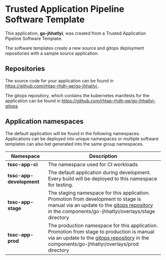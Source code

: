 # Trusted Application Pipeline Software Template

This application, **go-jhhatlyi**, was created from a Trusted Application Pipeline Software Template.

The software templates create a new source and gitops deployment repositories with a sample source application. 

## Repositories

The source code for your application can be found in [https://github.com/rhtap-rhdh-qe/go-jhhatlyi ](https://github.com/rhtap-rhdh-qe/go-jhhatlyi ).
 
The gitops repository, which contains the kubernetes manifests for the application can be found in 
[https://github.com/rhtap-rhdh-qe/go-jhhatlyi-gitops ](https://github.com/rhtap-rhdh-qe/go-jhhatlyi-gitops ) 

## Application namespaces 

The default application will be found in the following namespaces. Applications can be deployed into unique namespaces or multiple software templates can also bet generated into the same group namespaces.  

|  Namespace   |  Description   |  
| -------- | -------- |
| **tssc-app-ci** | The namespace used for CI workloads |
| **tssc-app-development** | The default application during development. Every build will be deployed to this namespace for testing. |
| **tssc-app-stage** | The staging namespace for this application. Promotion from development to stage is manual via an update to the [gitops repository](https://github.com/rhtap-rhdh-qe/go-jhhatlyi-gitops ) in the components/go-jhhatlyi/overlays/stage directory |
| **tssc-app-prod** | The production namespace for this application. Promotion from stage to production is manual via an update to the [gitops repository](https://github.com/rhtap-rhdh-qe/go-jhhatlyi-gitops ) in the components/go-jhhatlyi/overlays/prod directory |
